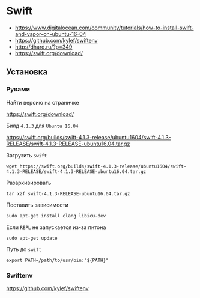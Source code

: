 # Swift

* https://www.digitalocean.com/community/tutorials/how-to-install-swift-and-vapor-on-ubuntu-16-04
* https://github.com/kylef/swiftenv
* http://dhard.ru/?p=349
* https://swift.org/download/

## Установка

### Руками

Найти версию на страничке

https://swift.org/download/

Билд `4.1.3` для `Ubuntu 16.04`

https://swift.org/builds/swift-4.1.3-release/ubuntu1604/swift-4.1.3-RELEASE/swift-4.1.3-RELEASE-ubuntu16.04.tar.gz

Загрузить `Swift`

```
wget https://swift.org/builds/swift-4.1.3-release/ubuntu1604/swift-4.1.3-RELEASE/swift-4.1.3-RELEASE-ubuntu16.04.tar.gz
```

Разархивировать

```
tar xzf swift-4.1.3-RELEASE-ubuntu16.04.tar.gz
```

Поставить зависимости

```
sudo apt-get install clang libicu-dev
```

Если `REPL` не запускается из-за питона

```
sudo apt-get update
```

Путь до `swift`

```
export PATH=/path/to/usr/bin:"${PATH}"
```

### Swiftenv

https://github.com/kylef/swiftenv
